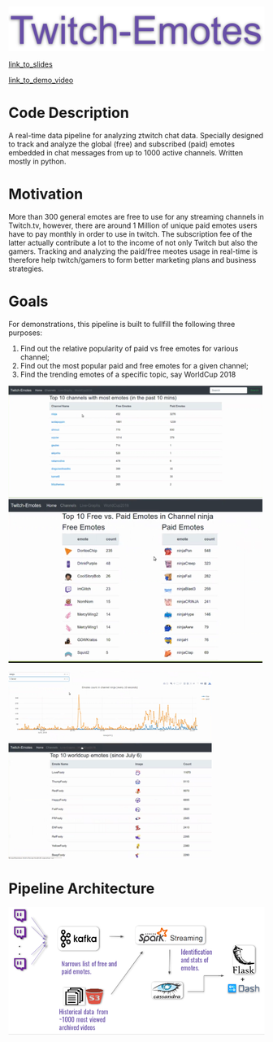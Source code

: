 <p align="center">
<img style="float" src="img/banner.png">
</p>

[link_to_slides](https://www.slideshare.net/slideshow/embed_code/key/gGbeGLC0j0CvZO)

[link_to_demo_video](https://youtu.be/wzxTnE7EMcE)


# Code Description
A real-time data pipeline for analyzing ztwitch chat data. Specially designed to track and analyze the global (free) and subscribed 
(paid) emotes embedded in chat messages from up to 1000 active channels. Written mostly in python.

# Motivation
More than 300 general emotes are free to use for any streaming channels in Twitch.tv, however, there are around 1 Million of unique paid emotes users have to pay monthly in order to use in twitch. The subscription fee of the latter actually contribute a lot to the income of not only Twitch but also the gamers. Tracking and analyzing the paid/free meotes usage in real-time is therefore help twitch/gamers to form better marketing plans and business strategies. 

# Goals
For demonstrations, this pipeline is built to fullfill the following three purposes:
1) Find out the relative popularity of paid vs free emotes for various channel;
2) Find out the most popular paid and free emotes for a given channel;
3) Find the trending emotes of a specific topic, say WorldCup 2018

<p float="left">
  <img src="img/channel.png" width="500" />
  <img src="img/emotes.png" width="500" /> 
</p>
<p float="left">
  <img src="img/live.png" width="400" />
   <img src="img/worldcup.png" width="400" />
</p>


# Pipeline Architecture
<p align="center">
<img style="float" src="img/pipeline.png">
</p>


